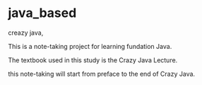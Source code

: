 # java_based
creazy java,

This is a note-taking project for learning fundation Java.

The textbook used in this study is the Crazy Java Lecture.

this note-taking will start from preface to the end of Crazy Java.
